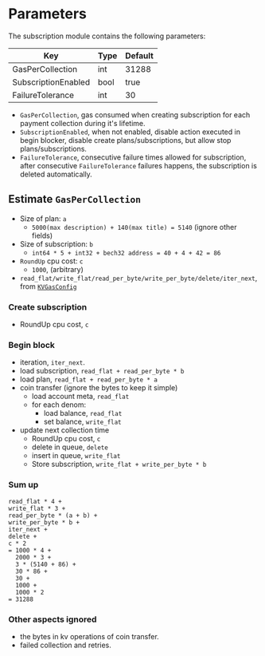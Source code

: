 <!--
order: 5
-->

# Parameters

The subscription module contains the following parameters:

| Key                 | Type | Default |
| ------------------- | ---- | ------- |
| GasPerCollection    | int  | 31288   |
| SubscriptionEnabled | bool | true    |
| FailureTolerance    | int  | 30      |

- `GasPerCollection`, gas consumed when creating subscription for each payment collection during it's lifetime.
- `SubscriptionEnabled`, when not enabled, disable action executed in begin blocker, disable create plans/subscriptions, but allow stop plans/subscriptions.
- `FailureTolerance`, consecutive failure times allowed for subscription, after consecutive `FailureTolerance` failures happens, the subscription is deleted automatically.

## Estimate `GasPerCollection`

- Size of plan: `a`
  - `5000(max description) + 140(max title) = 5140` (ignore other fields)
- Size of subscription: `b`
  - `int64 * 5 + int32 + bech32 address = 40 + 4 + 42 = 86`
- `RoundUp` cpu cost: `c`
  - `1000`, (arbitrary)
- `read_flat/write_flat/read_per_byte/write_per_byte/delete/iter_next`, from [`KVGasConfig`](https://github.com/cosmos/cosmos-sdk/blob/master/store/types/gas.go#L165)

### Create subscription

- RoundUp cpu cost, `c`

### Begin block

- iteration, `iter_next`.
- load subscription, `read_flat + read_per_byte * b`
- load plan, `read_flat + read_per_byte * a`
- coin transfer (ignore the bytes to keep it simple)
  - load account meta, `read_flat`
  - for each denom:
    - load balance, `read_flat`
    - set balance, `write_flat`
- update next collection time
  - RoundUp cpu cost, `c`
  - delete in queue, `delete`
  - insert in queue, `write_flat`
  - Store subscription, `write_flat + write_per_byte * b`

### Sum up

```
read_flat * 4 +
write_flat * 3 +
read_per_byte * (a + b) +
write_per_byte * b +
iter_next +
delete +
c * 2
= 1000 * 4 +
  2000 * 3 +
  3 * (5140 + 86) +
  30 * 86 +
  30 +
  1000 +
  1000 * 2
= 31288
```

### Other aspects ignored
- the bytes in kv operations of coin transfer.
- failed collection and retries.